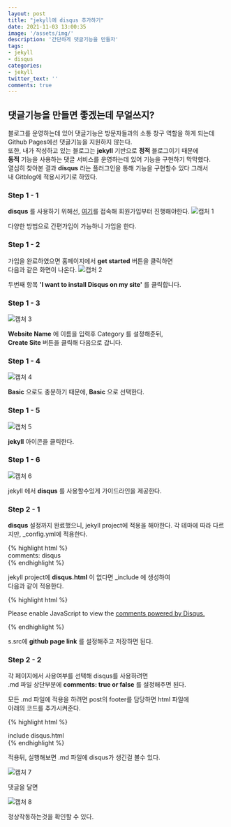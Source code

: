 ```yaml
---
layout: post
title: "jekyll에 disqus 추가하기"
date: 2021-11-03 13:00:35
image: '/assets/img/'
description: '간단하게 댓글기능을 만들자'
tags:
- jekyll
- disqus
categories:
- jekyll
twitter_text: ''
comments: true
---
```


## 댓글기능을 만들면 좋겠는데 무얼쓰지?

블로그를 운영하는데 있어 댓글기능은 방문자들과의 소통 창구 역할을 하게 되는데  
Github Pages에선 댓글기능을 지원하지 않는다.  
또한, 내가 작성하고 있는 블로그는 __jekyll__ 기반으로 __정적__ 블로그이기 때문에  
__동적__ 기능을 사용하는 댓글 서비스를 운영하는데 있어 기능을 구현하기 막막했다.  
열심히 찾아본 결과 __disqus__ 라는 플러그인을 통해 기능을 구현할수 있다 그래서   
내 Gitblog에 적용시키기로 하였다.


### Step 1 - 1 ###
__disqus__ 를 사용하기 위해선, [여기](https://blog.disqus.com/)를 접속해 회원가입부터 진행해야한다.
![캡처 1](https://user-images.githubusercontent.com/58337935/140016900-aaaf416f-35ca-40d0-a709-d0adecfcf13b.PNG)


다양한 방법으로 간편가입이 가능하니 가입을 한다.  

### Step 1 - 2 ###

가입을 완료하였으면 홈페이지에서 __get started__ 버튼을 클릭하면  
다음과 같은 화면이 나온다.
![캡처 2](https://user-images.githubusercontent.com/58337935/140016931-b3a29e0c-e16b-4359-8e0c-5122091b094a.PNG)

두번째 항목 __'I want to
 install Disqus on my site'__ 를 클릭합니다.

### Step 1 - 3 ###
![캡처 3](https://user-images.githubusercontent.com/58337935/140019607-bd627a56-1597-4c96-b984-61dd5714e7fa.PNG)

__Website Name__ 에 이름을 입력후 Category 를 설정해준뒤,  
 __Create Site__ 버튼을 클릭해 다음으로 갑니다.


### Step 1 - 4 ###
 ![캡처 4](https://user-images.githubusercontent.com/58337935/140022746-4358e25e-425d-4d22-8ae2-8d687e17c489.jpg)

  __Basic__ 으로도 충분하기 때문에,  __Basic__ 으로 선택한다.

### Step 1 - 5 ###
![캡처 5](https://user-images.githubusercontent.com/58337935/140022959-6d2150ea-3909-4e97-b286-9428c5854711.png)

__jekyll__ 아이콘을 클릭한다.

### Step 1 - 6 ###
![캡처 6](https://user-images.githubusercontent.com/58337935/140023604-ecd9f746-d4ad-4f76-b7f3-0e9ca18e31ac.png)

jekyll 에서 __disqus__ 를 사용할수있게 가이드라인을 제공한다.


### Step 2 - 1 ###
__disqus__ 설정까지 완료했으니, jekyll project에 적용을 해야한다.
각 테마에 따라 다르지만, _config.yml에 적용한다.  

{% highlight html %}  
 comments: disqus  
 {% endhighlight %}

jekyll project에 __disqus.html__ 이 없다면 _include 에 생성하여  
다음과 같이 적용한다.

{% highlight html %}  

<div id="disqus_thread"></div>
<script>
    /**
    *  RECOMMENDED CONFIGURATION VARIABLES: EDIT AND UNCOMMENT THE SECTION BELOW TO INSERT DYNAMIC VALUES FROM YOUR PLATFORM OR CMS.
    *  LEARN WHY DEFINING THESE VARIABLES IS IMPORTANT: https://disqus.com/admin/universalcode/#configuration-variables    */
    
    var disqus_config = function () {
    this.page.url = PAGE_URL;   // Replace PAGE_URL with your page's canonical URL variable
    this.page.identifier = PAGE_IDENTIFIER;               // Replace PAGE_IDENTIFIER with your page's unique identifier variable
    };
    
    (function () { // DON'T EDIT BELOW THIS LINE
        var d = document, s = d.createElement('script');
        s.src = 'my github page/embed.js';
        s.setAttribute('data-timestamp', +new Date());
        (d.head || d.body).appendChild(s);
    })();
</script>
<noscript>Please enable JavaScript to view the <a href="https://disqus.com/?ref_noscript">comments powered
        by Disqus.</a></noscript>

 {% endhighlight %}

 s.src에 __github page link__ 를 설정해주고 저장하면 된다.

 
### Step 2 - 2 ###

각 페이지에서 사용여부를 선택해 disqus를 사용하려먼  
.md 파일 상단부분에 __comments: true or false__ 를 설정해주면 된다.

모든 .md 파일에 적용을 하려면 post의 footer를 담당하면 html 파일에  
아래의 코드를 추가시켜준다.

{% highlight html %}

<div id="post-disqus" class = "container">
     include disqus.html 
</div>  
 {% endhighlight %}

 적용뒤, 실행해보면 .md 파일에 disqus가 생긴걸 볼수 있다.

![캡처 7](https://user-images.githubusercontent.com/58337935/140027025-7c983060-7134-4d77-b957-0fb6a472f7e3.jpg)

댓글을 달면

![캡처 8](https://user-images.githubusercontent.com/58337935/140027167-9e2f2d9f-cfe0-421f-83d5-76fa4937e444.jpg)

정상작동하는것을 확인할 수 있다.